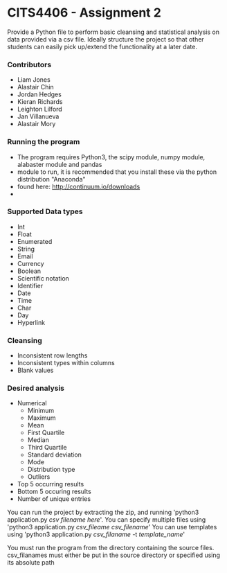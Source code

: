 # CITS4406 - Assignment 2
Provide a Python file to perform basic cleansing and statistical analysis on data provided via a csv file. Ideally structure the project so that other students can easily pick up/extend the functionality at a later date.

### Contributors
* Liam Jones
* Alastair Chin
* Jordan Hedges
* Kieran Richards
* Leighton Lilford
* Jan Villanueva
* Alastair Mory


### Running the program
* The program requires Python3, the scipy module, numpy module, alabaster module and pandas 
* module to run, it is recommended that you install these via the python distribution "Anaconda"
* found here: http://continuum.io/downloads
* 

### Supported Data types
* Int
* Float
* Enumerated
* String
* Email
* Currency
* Boolean
* Scientific notation
* Identifier
* Date
* Time
* Char
* Day
* Hyperlink


### Cleansing
* Inconsistent row lengths
* Inconsistent types within columns
* Blank values

### Desired analysis
* Numerical
    * Minimum
	* Maximum
	* Mean
    * First Quartile
    * Median
    * Third Quartile
    * Standard deviation
    * Mode
	* Distribution type
	* Outliers
* Top 5 occurring results
* Bottom 5 occuring results
* Number of unique entries

You can run the project by extracting the zip, and running 'python3 application.py *csv filename here*'. 
You can specify multiple files using 'python3 application.py *csv_fileame* *csv_filename*'
You can use templates using 'python3 application.py *csv_filaname* -t *template_name*'

You must run the program from the directory containing the source files.
csv_filanames must either be put in the source directory or specified using its absolute path
